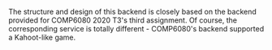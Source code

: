 The structure and design of this backend is closely based on the backend
provided for COMP6080 2020 T3's third assignment. Of course, the corresponding
service is totally different - COMP6080's backend supported a Kahoot-like game.
